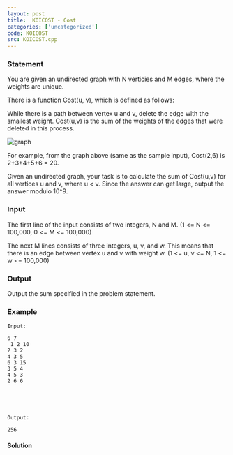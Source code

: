 ```yaml
---
layout: post
title:  KOICOST - Cost
categories: ['uncategorized']
code: KOICOST
src: KOICOST.cpp
---
```


### **Statement**

You are given an undirected graph with N verticies and M edges, where the
weights are unique.

There is a function Cost(u, v), which is defined as follows:

While there is a path between vertex u and v, delete the edge with the
smallest weight. Cost(u,v) is the sum of the weights of the edges that were
deleted in this process.

![graph](../../content/francky:cost-graph)

For example, from the graph above (same as the sample input), Cost(2,6) is
2+3+4+5+6 = 20.

Given an undirected graph, your task is to calculate the sum of Cost(u,v) for
all vertices u and v, where u < v. Since the answer can get large, output the
answer modulo 10^9.

### Input

The first line of the input consists of two integers, N and M. (1 <= N <=
100,000, 0 <= M <= 100,000)

The next M lines consists of three integers, u, v, and w. This means that
there is an edge between vertex u and v with weight w. (1 <= u, v <= N, 1 <= w
<= 100,000)

### Output

Output the sum specified in the problem statement.

### Example

    
    
    Input:
    6 7  
     1 2 10  
    2 3 2  
    4 3 5  
    6 3 15  
    3 5 4  
    4 5 3  
    2 6 6  
      
    
    
    Output:
    256  
    
    



#### **Solution**



